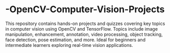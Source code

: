 # -OpenCV-Computer-Vision-Projects
This repository contains hands-on projects and quizzes covering key topics in computer vision using OpenCV and TensorFlow. Topics include image manipulation, enhancement, annotation, video processing, object tracking, face detection, pose estimation, and more. Ideal for beginners and intermediate learners exploring real-time vision applications.
